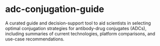 # adc-conjugation-guide
A curated guide and decision-support tool to aid scientists in selecting optimal conjugation strategies for antibody-drug conjugates (ADCs), including summaries of current technologies, platform comparisons, and use-case recommendations.
